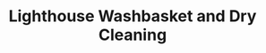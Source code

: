 ---
title: "Lighthouse Washbasket and Dry Cleaning"
url: /bethlehem/lighthouse-washbasket-and-dry-cleaning/
shop: laundry
---